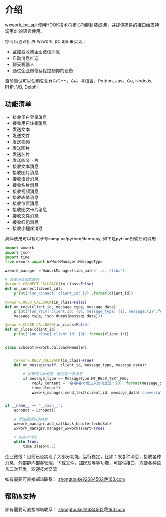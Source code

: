 介绍
=============================
wxwork_pc_api 使用HOOK技术将核心功能封装成dll，并提供简易的接口给支持调用dll的语言使用。

你可以通过扩展 wxwork_pc_api 来实现：

* 监控或收集企业微信消息
* 自动消息推送
* 聊天机器人
* 通过企业微信远程控制你的设备

目前测试可以使用语言有C/C++，C#，易语言，Python, Java, Go, NodeJs, PHP, VB, Delphi。




功能清单
-----------------------------------
- 接收用户登录消息
- 接收用户注销消息
- 发送文本
- 发送文件
- 发送视频
- 发送图片
- 发送名片
- 发送图文卡片
- 接收文本消息
- 接收图片消息
- 接收语音消息
- 接收名片消息
- 接收视频消息
- 接收表情消息
- 接收位置消息
- 接收图文卡片消息
- 接收文件消息
- 接收红包消息
- 接收小程序消息



具体使用可以暂时参考samples/python/demo.py, 如下是python封装后的调用

```python
import wxwork
import json
import time
from wxwork import WxWorkManager,MessageType

wxwork_manager = WxWorkManager(libs_path='../../libs')

# 这里测试函数回调
@wxwork.CONNECT_CALLBACK(in_class=False)
def on_connect(client_id):
    print('[on_connect] client_id: {0}'.format(client_id))

@wxwork.RECV_CALLBACK(in_class=False)
def on_recv(client_id, message_type, message_data):
    print('[on_recv] client_id: {0}, message_type: {1}, message:{2}'.format(client_id, 
    message_type, json.dumps(message_data)))

@wxwork.CLOSE_CALLBACK(in_class=False)
def on_close(client_id):
    print('[on_close] client_id: {0}'.format(client_id))


class EchoBot(wxwork.CallbackHandler):


    @wxwork.RECV_CALLBACK(in_class=True)
    def on_message(self, client_id, message_type, message_data):

        # 如果是文本消息，就回复一条消息
        if message_type == MessageType.MT_RECV_TEXT_MSG:
            reply_content = '😂😂😂你发过来的消息是：{0}'.format(message_data['content'])
            time.sleep(2)
            wxwork_manager.send_text(client_id, message_data['conversation_id'], reply_content)


if __name__ == "__main__":
    echoBot = EchoBot()

    # 添加回调实例对象
    wxwork_manager.add_callback_handler(echoBot)
    wxwork_manager.manager_wxwork(smart=True)

    # 阻塞主线程
    while True:
        time.sleep(0.5)

```

企业微信：目前已经实现了大部分功能，运行稳定，比如：发各种消息，接收各种消息，外部群内部群管理，下载文件，加好友等等功能，可提供接口，方便各种语言二次开发，欢迎技术交流

如有需要可直接邮箱联系：
zhongtouke92684502@163.com


帮助&支持
-------------------------
如有需要可直接邮箱联系：
zhongtouke92684502@163.com


